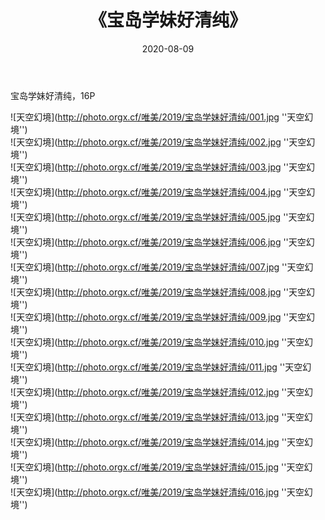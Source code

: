 ﻿---
layout: post
title:  《宝岛学妹好清纯》
date:   2020-08-09
img: http://photo.orgx.cf/唯美/2019/宝岛学妹好清纯/000.jpg
tags: [美女, 清纯, 唯美]
---

宝岛学妹好清纯，16P



![天空幻境](http://photo.orgx.cf/唯美/2019/宝岛学妹好清纯/001.jpg ''天空幻境'') <br>
![天空幻境](http://photo.orgx.cf/唯美/2019/宝岛学妹好清纯/002.jpg ''天空幻境'') <br>
![天空幻境](http://photo.orgx.cf/唯美/2019/宝岛学妹好清纯/003.jpg ''天空幻境'') <br>
![天空幻境](http://photo.orgx.cf/唯美/2019/宝岛学妹好清纯/004.jpg ''天空幻境'') <br>
![天空幻境](http://photo.orgx.cf/唯美/2019/宝岛学妹好清纯/005.jpg ''天空幻境'') <br>
![天空幻境](http://photo.orgx.cf/唯美/2019/宝岛学妹好清纯/006.jpg ''天空幻境'') <br>
![天空幻境](http://photo.orgx.cf/唯美/2019/宝岛学妹好清纯/007.jpg ''天空幻境'') <br>
![天空幻境](http://photo.orgx.cf/唯美/2019/宝岛学妹好清纯/008.jpg ''天空幻境'') <br>
![天空幻境](http://photo.orgx.cf/唯美/2019/宝岛学妹好清纯/009.jpg ''天空幻境'') <br>
![天空幻境](http://photo.orgx.cf/唯美/2019/宝岛学妹好清纯/010.jpg ''天空幻境'') <br>
![天空幻境](http://photo.orgx.cf/唯美/2019/宝岛学妹好清纯/011.jpg ''天空幻境'') <br>
![天空幻境](http://photo.orgx.cf/唯美/2019/宝岛学妹好清纯/012.jpg ''天空幻境'') <br>
![天空幻境](http://photo.orgx.cf/唯美/2019/宝岛学妹好清纯/013.jpg ''天空幻境'') <br>
![天空幻境](http://photo.orgx.cf/唯美/2019/宝岛学妹好清纯/014.jpg ''天空幻境'') <br>
![天空幻境](http://photo.orgx.cf/唯美/2019/宝岛学妹好清纯/015.jpg ''天空幻境'') <br>
![天空幻境](http://photo.orgx.cf/唯美/2019/宝岛学妹好清纯/016.jpg ''天空幻境'') <br>